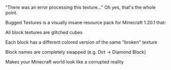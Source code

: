 "There was an error processing this texture..."
Oh yes, that's the whole point.



Bugged Textures is a visually insane resource pack for Minecraft 1.20.1 that:

All block textures are glitched cubes

Each block has a different colored version of the same "broken" texture

Block names are completely swapped (e.g. Dirt → Diamond Block)

Makes your Minecraft world look like a corrupted reality
